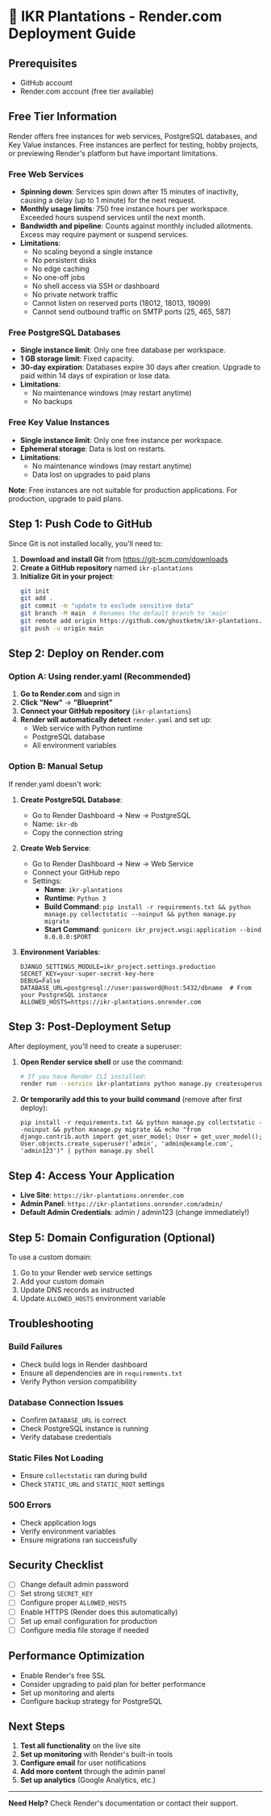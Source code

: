 # 🚀 IKR Plantations - Render.com Deployment Guide

## Prerequisites
- GitHub account
- Render.com account (free tier available)

## Free Tier Information

Render offers free instances for web services, PostgreSQL databases, and Key Value instances. Free instances are perfect for testing, hobby projects, or previewing Render's platform but have important limitations.

### Free Web Services
- **Spinning down**: Services spin down after 15 minutes of inactivity, causing a delay (up to 1 minute) for the next request.
- **Monthly usage limits**: 750 free instance hours per workspace. Exceeded hours suspend services until the next month.
- **Bandwidth and pipeline**: Counts against monthly included allotments. Excess may require payment or suspend services.
- **Limitations**:
  - No scaling beyond a single instance
  - No persistent disks
  - No edge caching
  - No one-off jobs
  - No shell access via SSH or dashboard
  - No private network traffic
  - Cannot listen on reserved ports (18012, 18013, 19099)
  - Cannot send outbound traffic on SMTP ports (25, 465, 587)

### Free PostgreSQL Databases
- **Single instance limit**: Only one free database per workspace.
- **1 GB storage limit**: Fixed capacity.
- **30-day expiration**: Databases expire 30 days after creation. Upgrade to paid within 14 days of expiration or lose data.
- **Limitations**:
  - No maintenance windows (may restart anytime)
  - No backups

### Free Key Value Instances
- **Single instance limit**: Only one free instance per workspace.
- **Ephemeral storage**: Data is lost on restarts.
- **Limitations**:
  - No maintenance windows (may restart anytime)
  - Data lost on upgrades to paid plans

**Note**: Free instances are not suitable for production applications. For production, upgrade to paid plans.

## Step 1: Push Code to GitHub

Since Git is not installed locally, you'll need to:

1. **Download and install Git** from https://git-scm.com/downloads
2. **Create a GitHub repository** named `ikr-plantations`
3. **Initialize Git in your project**:
   ```bash
   git init
   git add .
   git commit -m "update to exclude sensitive data"
   git branch -M main  # Renames the default branch to 'main'
   git remote add origin https://github.com/ghostketm/ikr-plantations.git
   git push -u origin main
   ```

## Step 2: Deploy on Render.com

### Option A: Using render.yaml (Recommended)

1. **Go to Render.com** and sign in
2. **Click "New"** → **"Blueprint"**
3. **Connect your GitHub repository** (`ikr-plantations`)
4. **Render will automatically detect** `render.yaml` and set up:
   - Web service with Python runtime
   - PostgreSQL database
   - All environment variables

### Option B: Manual Setup

If render.yaml doesn't work:

1. **Create PostgreSQL Database**:
   - Go to Render Dashboard → New → PostgreSQL
   - Name: `ikr-db`
   - Copy the connection string

2. **Create Web Service**:
   - Go to Render Dashboard → New → Web Service
   - Connect your GitHub repo
   - Settings:
     - **Name**: `ikr-plantations`
     - **Runtime**: `Python 3`
     - **Build Command**: `pip install -r requirements.txt && python manage.py collectstatic --noinput && python manage.py migrate`
     - **Start Command**: `gunicorn ikr_project.wsgi:application --bind 0.0.0.0:$PORT`

3. **Environment Variables**:
   ```
   DJANGO_SETTINGS_MODULE=ikr_project.settings.production
   SECRET_KEY=your-super-secret-key-here
   DEBUG=False
   DATABASE_URL=postgresql://user:password@host:5432/dbname  # From your PostgreSQL instance
   ALLOWED_HOSTS=https://ikr-plantations.onrender.com
   ```

## Step 3: Post-Deployment Setup

After deployment, you'll need to create a superuser:

1. **Open Render service shell** or use the command:
   ```bash
   # If you have Render CLI installed:
   render run --service ikr-plantations python manage.py createsuperuser
   ```

2. **Or temporarily add this to your build command** (remove after first deploy):
   ```
   pip install -r requirements.txt && python manage.py collectstatic --noinput && python manage.py migrate && echo "from django.contrib.auth import get_user_model; User = get_user_model(); User.objects.create_superuser('admin', 'admin@example.com', 'admin123')" | python manage.py shell
   ```

## Step 4: Access Your Application

- **Live Site**: `https://ikr-plantations.onrender.com`
- **Admin Panel**: `https://ikr-plantations.onrender.com/admin/`
- **Default Admin Credentials**: admin / admin123 (change immediately!)

## Step 5: Domain Configuration (Optional)

To use a custom domain:
1. Go to your Render web service settings
2. Add your custom domain
3. Update DNS records as instructed
4. Update `ALLOWED_HOSTS` environment variable

## Troubleshooting

### Build Failures
- Check build logs in Render dashboard
- Ensure all dependencies are in `requirements.txt`
- Verify Python version compatibility

### Database Connection Issues
- Confirm `DATABASE_URL` is correct
- Check PostgreSQL instance is running
- Verify database credentials

### Static Files Not Loading
- Ensure `collectstatic` ran during build
- Check `STATIC_URL` and `STATIC_ROOT` settings

### 500 Errors
- Check application logs
- Verify environment variables
- Ensure migrations ran successfully

## Security Checklist

- [ ] Change default admin password
- [ ] Set strong `SECRET_KEY`
- [ ] Configure proper `ALLOWED_HOSTS`
- [ ] Enable HTTPS (Render does this automatically)
- [ ] Set up email configuration for production
- [ ] Configure media file storage if needed

## Performance Optimization

- Enable Render's free SSL
- Consider upgrading to paid plan for better performance
- Set up monitoring and alerts
- Configure backup strategy for PostgreSQL

## Next Steps

1. **Test all functionality** on the live site
2. **Set up monitoring** with Render's built-in tools
3. **Configure email** for user notifications
4. **Add more content** through the admin panel
5. **Set up analytics** (Google Analytics, etc.)

---

**Need Help?** Check Render's documentation or contact their support.
